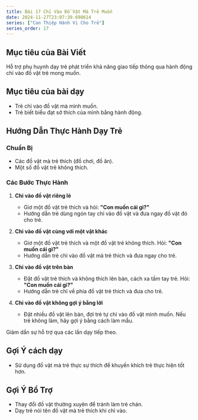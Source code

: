 ```yaml
---
title: Bài 17 Chỉ Vào Đồ Vật Mà Trẻ Muốn  
date: 2024-11-27T23:07:39.698614
series: ["Can Thiệp Hành Vi Cho Trẻ"] 
series_order: 17
---
```


## Mục tiêu của Bài Viết  
Hỗ trợ phụ huynh dạy trẻ phát triển khả năng giao tiếp thông qua hành động chỉ vào đồ vật trẻ mong muốn.

## Mục tiêu của bài dạy  
- Trẻ chỉ vào đồ vật mà mình muốn.  
- Trẻ biết biểu đạt sở thích của mình bằng hành động.  

## Hướng Dẫn Thực Hành Dạy Trẻ  

### Chuẩn Bị  
- Các đồ vật mà trẻ thích (đồ chơi, đồ ăn).  
- Một số đồ vật trẻ không thích.  

### Các Bước Thực Hành  
1. **Chỉ vào đồ vật riêng lẻ**  
   - Giơ một đồ vật trẻ thích và hỏi: **"Con muốn cái gì?"**  
   - Hướng dẫn trẻ dùng ngón tay chỉ vào đồ vật và đưa ngay đồ vật đó cho trẻ.  

2. **Chỉ vào đồ vật cùng với một vật khác**  
   - Giơ một đồ vật trẻ thích và một đồ vật trẻ không thích. Hỏi: **"Con muốn cái gì?"**  
   - Hướng dẫn trẻ chỉ vào đồ vật mà trẻ thích và đưa ngay cho trẻ.  

3. **Chỉ vào đồ vật trên bàn**  
   - Đặt đồ vật trẻ thích và không thích lên bàn, cách xa tầm tay trẻ. Hỏi: **"Con muốn cái gì?"**  
   - Hướng dẫn trẻ chỉ về phía đồ vật trẻ thích và đưa cho trẻ.  

4. **Chỉ vào đồ vật không gợi ý bằng lời**  
   - Đặt nhiều đồ vật lên bàn, đợi trẻ tự chỉ vào đồ vật mình muốn. Nếu trẻ không làm, hãy gợi ý bằng cách làm mẫu.  

Giảm dần sự hỗ trợ qua các lần dạy tiếp theo.  

## Gợi Ý cách dạy  
- Sử dụng đồ vật mà trẻ thực sự thích để khuyến khích trẻ thực hiện tốt hơn.  

## Gợi Ý Bổ Trợ  
- Thay đổi đồ vật thường xuyên để tránh làm trẻ chán.  
- Dạy trẻ nói tên đồ vật mà trẻ thích khi chỉ vào.  

